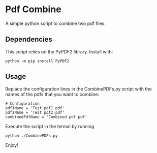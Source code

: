 # Pdf Combine
A simple python script to combine two pdf files.

## Dependencies
This script relies on the PyPDF2 library. Install with:
```
python -m pip install PyPDF2
```

## Usage
Replace the configuration lines in the CombinePDFs.py script with the names of the pdfs that you want to combine:
```
# Configuration
pdf1Name = 'Test pdf1.pdf'
pdf2Name = 'Test pdf2.pdf'
combinedPdfName = 'Combined pdf.pdf'
```

Execute the script in the termal by running
```
python ./CombinePDFs.py
```

Enjoy!

